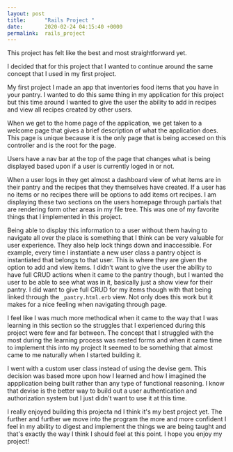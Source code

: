 ```yaml
---
layout: post
title:      "Rails Project "
date:       2020-02-24 04:15:40 +0000
permalink:  rails_project
---
```


This project has felt like the best and most straightforward yet. 

I decided that for this project that I wanted to continue around the same concept that I used in my first project. 

My first project I made an app that inventories food items that you have in your pantry. I wanted to do this same thing in my application for this project but this time around I wanted to give the user the ability to add in recipes and view all recipes created by other users.

When we get to the home page of the application, we get taken to a welcome page that gives a brief description of what the application does. This page is unique because it is the only page that is being accesed on this controller and is the root for the page.

Users have a nav bar at the top of the page that changes what is being displayed based upon if a user is currently loged in or not. 

When a user logs in they get almost a dashboard view of what items are in their pantry and the recipes that they themselves have created. If a user has no items or no recipes there will be options to add items ort recipes. I am displaying these two sections on the users homepage through partials that are rendering form other areas in my file tree. This was one of my favorite things that I implemented in this project.

Being able to display this information to a user without them having to navigate all over the place is something that I think can be very valuable for user experience. They also help lock things down and inaccessible. For example, every time I instantiate a new user class a pantry object is instantiated that belongs to that user. This is where they are given the option to add and view items. I didn't want to give the user the ability to have full CRUD actions when it came to the pantry though, but I wanted the user to be able to see what was in it, basically just a show view for their pantry. I did want to give full CRUD for my items though with that being linked through the `_pantry.html.erb` view. Not only does this work but it makes for a nice feeling when navigating through page.

I feel like I was much more methodical when it came to the way that I was learning in this section so the struggles that I experienced during this project were few and far between. The concept that I struggled with the most during the learning process was nested forms and when it came time to implement this into my project It seemed to be something that almost came to me naturally when I started building it. 

I went with a custom user class instead of using the devise gem. This decision was based more upon how I learned and how I imagined the appplication being built rather than any type of functional reasoning. I know that devise is the better way to build out a user authentication and authorization system but I just didn't want to use it at this time.

I really enjoyed building this projecta nd I think it's my best project yet. The further and further we move into the program the more and more confident I feel in my ability to digest and implement the things we are being taught and that's exactly the way I think I should feel at this point. I hope you enjoy my project!

